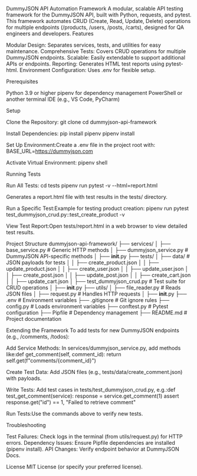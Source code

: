 DummyJSON API Automation Framework
A modular, scalable API testing framework for the DummyJSON API, built with Python, requests, and pytest. This framework automates CRUD (Create, Read, Update, Delete) operations for multiple endpoints (/products, /users, /posts, /carts), designed for QA engineers and developers.
Features

Modular Design: Separates services, tests, and utilities for easy maintenance.
Comprehensive Tests: Covers CRUD operations for multiple DummyJSON endpoints.
Scalable: Easily extendable to support additional APIs or endpoints.
Reporting: Generates HTML test reports using pytest-html.
Environment Configuration: Uses .env for flexible setup.

Prerequisites

Python 3.9 or higher
pipenv for dependency management
PowerShell or another terminal
IDE (e.g., VS Code, PyCharm)

Setup

Clone the Repository:
git clone <your-repo-url>
cd dummyjson-api-framework


Install Dependencies:
pip install pipenv
pipenv install


Set Up Environment:Create a .env file in the project root with:
BASE_URL=https://dummyjson.com


Activate Virtual Environment:
pipenv shell



Running Tests

Run All Tests:
cd tests
pipenv run pytest -v --html=report.html


Generates a report.html file with test results in the tests/ directory.


Run a Specific Test:Example for testing product creation:
pipenv run pytest test_dummyjson_crud.py::test_create_product -v


View Test Report:Open tests/report.html in a web browser to view detailed test results.


Project Structure
dummyjson-api-framework/
├── services/
│   ├── base_service.py        # Generic HTTP methods
│   ├── dummyjson_service.py   # DummyJSON API-specific methods
│   ├── __init__.py
├── tests/
│   ├── data/                 # JSON payloads for tests
│   │   ├── create_product.json
│   │   ├── update_product.json
│   │   ├── create_user.json
│   │   ├── update_user.json
│   │   ├── create_post.json
│   │   ├── update_post.json
│   │   ├── create_cart.json
│   │   ├── update_cart.json
│   ├── test_dummyjson_crud.py  # Test suite for CRUD operations
│   ├── __init__.py
├── utils/
│   ├── file_reader.py         # Reads JSON files
│   ├── request.py            # Handles HTTP requests
│   ├── __init__.py
├── .env                      # Environment variables
├── .gitignore                # Git ignore rules
├── config.py                 # Loads environment variables
├── conftest.py               # Pytest configuration
├── Pipfile                   # Dependency management
├── README.md                 # Project documentation

Extending the Framework
To add tests for new DummyJSON endpoints (e.g., /comments, /todos):

Add Service Methods:
In services/dummyjson_service.py, add methods like:def get_comment(self, comment_id):
    return self.get(f"comments/{comment_id}")




Create Test Data:
Add JSON files (e.g., tests/data/create_comment.json) with payloads.


Write Tests:
Add test cases in tests/test_dummyjson_crud.py, e.g.:def test_get_comment(service):
    response = service.get_comment(1)
    assert response.get("id") == 1, "Failed to retrieve comment"




Run Tests:Use the commands above to verify new tests.

Troubleshooting

Test Failures: Check logs in the terminal (from utils/request.py) for HTTP errors.
Dependency Issues: Ensure Pipfile dependencies are installed (pipenv install).
API Changes: Verify endpoint behavior at DummyJSON Docs.

License
MIT License (or specify your preferred license).
